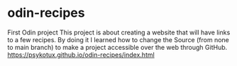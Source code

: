 # odin-recipes
First Odin project
This project is about creating a website that will have links to a few recipes.
By doing it I learned how to change the Source (from none to main branch) to make a project accessible over the web through GitHub.
https://psykotux.github.io/odin-recipes/index.html
